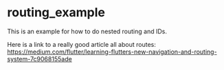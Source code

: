 # routing_example

This is an example for how to do nested routing and IDs.

Here is a link to a really good article all about routes: https://medium.com/flutter/learning-flutters-new-navigation-and-routing-system-7c9068155ade
